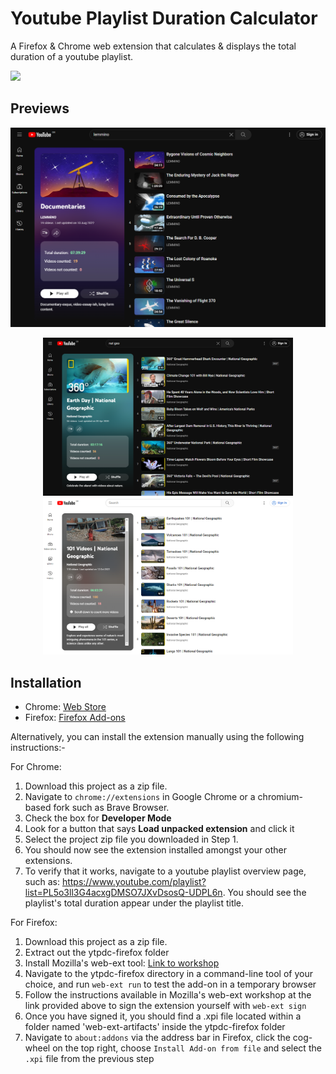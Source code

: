 # Youtube Playlist Duration Calculator

A Firefox & Chrome web extension that calculates & displays the total duration of a youtube playlist.

<img src="screenshots/banner.png">

## Previews

<p align="center">
  <img src="screenshots/default.png" width="800">
</p>

<p align="center">
  <img src="screenshots/example1.png" width="400">
  <img src="screenshots/example1_2.png" width="400">
</p>

## Installation

- Chrome: [Web Store](https://chrome.google.com/webstore/detail/youtube-playlist-duration/pijbakhgmhhadeakaocjfockpndcpobk)
- Firefox: [Firefox Add-ons](https://addons.mozilla.org/firefox/addon/youtube-playlist-duration-calc/)

Alternatively, you can install the extension manually using the following instructions:-

For Chrome:
1. Download this project as a zip file.
2. Navigate to `chrome://extensions` in Google Chrome or a chromium-based fork such as Brave Browser.
3. Check the box for **Developer Mode**
4. Look for a button that says **Load unpacked extension** and click it
5. Select the project zip file you downloaded in Step 1.
6. You should now see the extension installed amongst your other extensions.
7. To verify that it works, navigate to a youtube playlist overview page, such as: https://www.youtube.com/playlist?list=PL5o3ll3G4acxgDMSO7JXvDsosQ-UDPL6n. You should see the playlist's total duration appear under the playlist title.

For Firefox:
1. Download this project as a zip file.
2. Extract out the ytpdc-firefox folder
3. Install Mozilla's web-ext tool: [Link to workshop](https://extensionworkshop.com/documentation/develop/getting-started-with-web-ext/)
4. Navigate to the ytpdc-firefox directory in a command-line tool of your choice, and run `web-ext run` to test the add-on in a temporary browser
5. Follow the instructions available in Mozilla's web-ext workshop at the link provided above to sign the extension yourself with `web-ext sign`
6. Once you have signed it, you should find a .xpi file located within a folder named 'web-ext-artifacts' inside the ytpdc-firefox folder
7. Navigate to `about:addons` via the address bar in Firefox, click the cog-wheel on the top right, choose `Install Add-on from file` and select the `.xpi` file from the previous step
